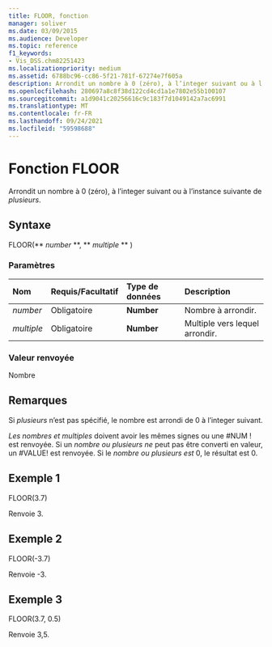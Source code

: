```yaml
---
title: FLOOR, fonction
manager: soliver
ms.date: 03/09/2015
ms.audience: Developer
ms.topic: reference
f1_keywords:
- Vis_DSS.chm82251423
ms.localizationpriority: medium
ms.assetid: 6788bc96-cc86-5f21-781f-67274e7f605a
description: Arrondit un nombre à 0 (zéro), à l’integer suivant ou à l’instance suivante de plusieurs.
ms.openlocfilehash: 280697a8c8f38d122cd4cd1a1e7802e55b100107
ms.sourcegitcommit: a1d9041c20256616c9c183f7d1049142a7ac6991
ms.translationtype: MT
ms.contentlocale: fr-FR
ms.lasthandoff: 09/24/2021
ms.locfileid: "59598688"
---
```

# <a name="floor-function"></a>Fonction FLOOR

Arrondit un nombre à 0 (zéro), à l’integer suivant ou à l’instance suivante de  _plusieurs_.
  
## <a name="syntax"></a>Syntaxe

FLOOR(** *number* **, ** *multiple* ** ) 
  
### <a name="parameters"></a>Paramètres

|**Nom**|**Requis/Facultatif**|**Type de données**|**Description**|
|:-----|:-----|:-----|:-----|
| _number_ <br/> |Obligatoire  <br/> |**Number** <br/> |Nombre à arrondir.  <br/> |
| _multiple_ <br/> |Obligatoire  <br/> |**Number** <br/> |Multiple vers lequel arrondir.  <br/> |
   
### <a name="return-value"></a>Valeur renvoyée

Nombre
  
## <a name="remarks"></a>Remarques

Si  _plusieurs_ n’est pas spécifié, le nombre est arrondi de 0 à l’integer suivant. 
  
 _Les_  _nombres et multiples_ doivent avoir les mêmes signes ou une #NUM ! est renvoyée. Si un  _nombre ou_  _plusieurs ne_ peut pas être converti en valeur, un #VALUE! est renvoyée. Si le  _nombre ou_  _plusieurs est_ 0, le résultat est 0. 
  
## <a name="example-1"></a>Exemple 1

FLOOR(3.7)
  
Renvoie 3.
  
## <a name="example-2"></a>Exemple 2

FLOOR(-3.7)
  
Renvoie -3.
  
## <a name="example-3"></a>Exemple 3

FLOOR(3.7, 0.5)
  
Renvoie 3,5.
  

